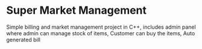 # Super Market Management

Simple billing and market management project in C++, includes admin panel where admin can manage stock of items, Customer can buy the items, Auto generated bill 
